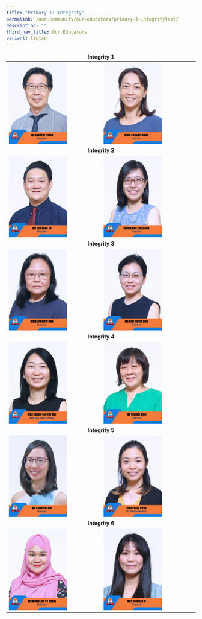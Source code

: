 ```yaml
---
title: "Primary 1: Integrity"
permalink: /our-community/our-educators/primary-1-integritytest/
description: ""
third_nav_title: Our Educators
variant: tiptap
---
```

<table>
<thead>
  <tr>
		<td colspan="2"><center><b>Integrity 1</b></center></td>
  </tr>
</thead>
<tbody>
  <tr>
    <td><img src="/images/Teaching%20Staff/2023_mr%20andrew%20leung.jpg" style="width:65%"></td>
    <td><img src="/images/Teaching%20Staff/2023_mdm%20chan%20fei%20kuan.jpg" style="width:65%"> </td>
  </tr>
  <tr>
    <td colspan="2"><center><b>Integrity 2</b></center></td>
  </tr>
  <tr>
    <td><img src="/images/Teaching%20Staff/2023_mr%20tan%20yong%20zu.jpg" style="width:65%"></td>
    <td><img src="/images/Teaching%20Staff/2023_mdm%20chua%20xingxuan.jpg" style="width:65%"></td>
  </tr>
  <tr>
    <td colspan="2"><center><b>Integrity 3</b></center></td>
  </tr>
  <tr>
    <td><img src="/images/Teaching%20Staff/2023_mdm%20lim%20siew%20hua.jpg" style="width:65%"> </td>
    <td><img src="/images/Teaching%20Staff/2023_ms%20koh%20shiew%20ling.jpg" style="width:65%"> </td>
  </tr>
  <tr>
    <td colspan="2"><center><b>Integrity 4</b></center></td>
  </tr>
  <tr>
    <td> <img src="/images/Teaching%20Staff/mrs%20cheah-loo%20yin%20hui.jpg" style="width:65%"></td>
    <td><img src="/images/Teaching%20Staff/2023_ms%20valerie%20moh.jpg" style="width:65%"> </td>
  </tr>
  <tr>
    <td colspan="2"><center><b>Integrity 5</b></center></td>
  </tr>
  <tr>
    <td><img src="/images/Teaching%20Staff/2023_ms%20chan%20sui%20sui.jpg" style="width:65%"> </td>
    <td><img src="/images/Teaching%20Staff/2023_mrs%20pearl%20phua-final.jpg" style="width:65%"> </td>
  </tr>
  <tr>
    <td colspan="2"><center><b>Integrity 6</b></center></td>
  </tr>
  <tr>
    <td><img src="/images/Teaching%20Staff/2023_mdm%20masliza%20bt%20misri.jpg" style="width:65%"> </td>
    <td><img src="/images/Teaching%20Staff/2023_mrs%20koh%20han%20ip.jpg" style="width:65%"></td>
  </tr>
</tbody>
</table>